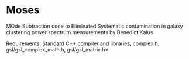 # Moses

MOde Subtraction code to Eliminated Systematic contamination in galaxy clustering power spectrum measurements by Benedict Kalus

Requirements: Standard C++ compiler and libraries, complex.h, gsl/gsl_complex_math.h, gsl/gsl_matrix.h>
